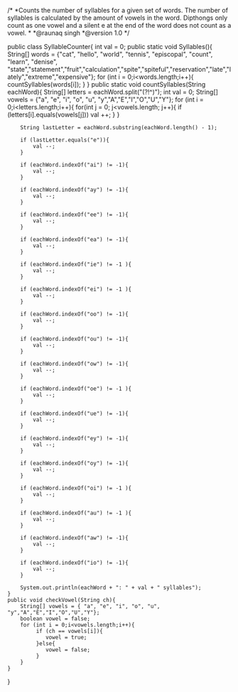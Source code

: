 /*
 *Counts the number of syllables for a given set of words. The number of syllables is calculated by the amount of vowels in the word. Dipthongs only count as one vowel and a silent e at the end of the word does not count as a vowel.
 *
 *@raunaq singh
 *@version 1.0
 */

public class SyllableCounter{
    int val = 0;
    public static void Syllables(){
       String[] words = {"cat", "hello", "world", "tennis", "episcopal", "count", "learn", "denise", "state","statement","fruit","calculation","spite","spiteful","reservation","late","lately","extreme","expensive"};
        for (int i = 0;i<words.length;i++){
           countSyllables(words[i]);
       }
    }
    public static void countSyllables(String eachWord){
        String[] letters = eachWord.split("(?!^)");
        int val = 0; 
        String[] vowels = {"a", "e", "i", "o", "u", "y","A","E","I","O","U","Y"};
        for (int i = 0;i<letters.length;i++){
            for(int j = 0; j<vowels.length; j++){
                if (letters[i].equals(vowels[j]))
                    val ++;
            }
        }
        
        String lastLetter = eachWord.substring(eachWord.length() - 1);

        if (lastLetter.equals("e")){
            val --;
        }
        
        if (eachWord.indexOf("ai") != -1){
            val --;
        }
                
        if (eachWord.indexOf("ay") != -1){
            val --;
        }
            
        if (eachWord.indexOf("ee") != -1){
            val --;
        }
        
        if (eachWord.indexOf("ea") != -1){
            val --;
        }
        
        if (eachWord.indexOf("ie") != -1 ){
            val --;
        }
        
        if (eachWord.indexOf("ei") != -1 ){
            val --;
        }
        
        if (eachWord.indexOf("oo") != -1){
            val --;
        }
        
        if (eachWord.indexOf("ou") != -1){
            val --;
        }
        
        if (eachWord.indexOf("ow") != -1){
            val --;
        }
        
        if (eachWord.indexOf("oe") != -1 ){
            val --;
        }
        
        if (eachWord.indexOf("ue") != -1){
            val --;
        }
        
        if (eachWord.indexOf("ey") != -1){
            val --;
        }
        
        if (eachWord.indexOf("oy") != -1){
            val --;
        }
        
        if (eachWord.indexOf("oi") != -1 ){
            val --;
        }
        
        if (eachWord.indexOf("au") != -1 ){
            val --;
        }
        
        if (eachWord.indexOf("aw") != -1){
            val --;
        }
        
        if (eachWord.indexOf("io") != -1){
            val --;
        }
        
        System.out.println(eachWord + ": " + val + " syllables");
    }
    public void checkVowel(String ch){
        String[] vowels = { "a", "e", "i", "o", "u", "y","A","E","I","O","U","Y"};
        boolean vowel = false;
        for (int i = 0;i<vowels.length;i++){
             if (ch == vowels[i]){
                vowel = true;
             }else{
                vowel = false;
             }
        }
    }   
}
